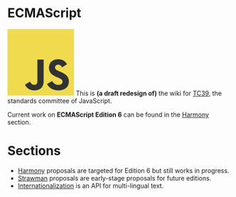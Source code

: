 # ECMAScript

<img class="logo" src="js.png" width="150" height="150"/> This is **(a draft redesign of)** the wiki for [TC39](http://www.ecma-international.org/memento/TC39.htm), the standards committee of JavaScript.

Current work on **ECMAScript Edition 6** can be found in the [Harmony](/harmony) section.

# Sections

  * [Harmony](/harmony) proposals are targeted for Edition 6 but still works in progress.
  * [Strawman](/strawman) proposals are early-stage proposals for future editions.
  * [Internationalization](/intl) is an API for multi-lingual text.
